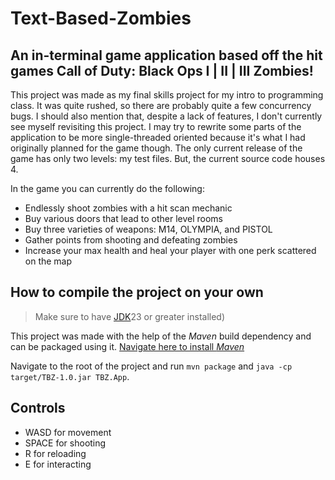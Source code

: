 # Text-Based-Zombies

## An in-terminal game application based off the hit games Call of Duty: Black Ops I | II | III Zombies!

This project was made as my final skills project for my intro to programming
class. It was quite rushed, so there are probably quite a few concurrency bugs.
I should also mention that, despite a lack of features, I don't currently see
myself revisiting this project. I may try to rewrite some parts of the
application to be more single-threaded oriented because it's what I had
originally planned for the game though. The only current release of the game has
only two levels: my test files. But, the current source code houses 4.

In the game you can currently do the following:

* Endlessly shoot zombies with a hit scan mechanic
* Buy various doors that lead to other level rooms
* Buy three varieties of weapons: M14, OLYMPIA, and PISTOL
* Gather points from shooting and defeating zombies 
* Increase your max health and heal your player with one perk scattered on the
map

## How to compile the project on your own

>Make sure to have <a
href="https://www.oracle.com/java/technologies/downloads/">JDK</a>23 or greater
installed)

This project was made with the help of the *Maven* build dependency and
can be packaged using it.
<a href="https://maven.apache.org/download.cgi">Navigate here to install *Maven*</a>

Navigate to the root of the project and run `mvn package` and `java -cp target/TBZ-1.0.jar TBZ.App`.

## Controls

* WASD for movement
* SPACE for shooting 
* R for reloading
* E for interacting
